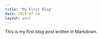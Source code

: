 ```yaml
---
title: "My First Blog"
date: 2025-07-24
layout: post
---
```


This is my first blog post written in Markdown.